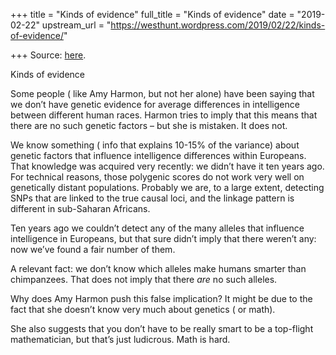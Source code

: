 +++
title = "Kinds of evidence"
full_title = "Kinds of evidence"
date = "2019-02-22"
upstream_url = "https://westhunt.wordpress.com/2019/02/22/kinds-of-evidence/"

+++
Source: [here](https://westhunt.wordpress.com/2019/02/22/kinds-of-evidence/).

Kinds of evidence

Some people ( like Amy Harmon, but not her alone) have been saying that
we don’t have genetic evidence for average differences in intelligence
between different human races. Harmon tries to imply that this means
that there are no such genetic factors – but she is mistaken. It does
not.

We know something ( info that explains 10-15% of the variance) about
genetic factors that influence intelligence differences within
Europeans. That knowledge was acquired very recently: we didn’t have it
ten years ago. For technical reasons, those polygenic scores do not work
very well on genetically distant populations. Probably we are, to a
large extent, detecting SNPs that are linked to the true causal loci,
and the linkage pattern is different in sub-Saharan Africans.

Ten years ago we couldn’t detect any of the many alleles that influence
intelligence in Europeans, but that sure didn’t imply that there weren’t
any: now we’ve found a fair number of them.

A relevant fact: we don’t know which alleles make humans smarter than
chimpanzees. That does not imply that there *are* no such alleles.

Why does Amy Harmon push this false implication? It might be due to
the fact that she doesn’t know very much about genetics ( or math).

She also suggests that you don’t have to be really smart to be a
top-flight mathematician, but that’s just ludicrous. Math is hard.









